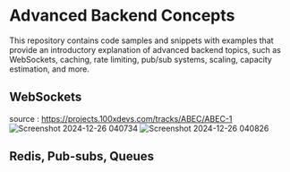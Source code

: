 # Advanced Backend Concepts

This repository contains code samples and snippets with examples that provide an introductory explanation of advanced backend topics, such as WebSockets, caching, rate limiting, pub/sub systems, scaling, capacity estimation, and more.

## WebSockets
source : https://projects.100xdevs.com/tracks/ABEC/ABEC-1
![Screenshot 2024-12-26 040734](https://github.com/user-attachments/assets/b77b4587-7fbf-488d-ab31-2bf379665c06)
![Screenshot 2024-12-26 040826](https://github.com/user-attachments/assets/dbd10280-96ab-411d-b060-4dcb18b7f9de)

## Redis, Pub-subs, Queues
